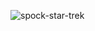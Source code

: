 ![spock-star-trek](https://github.com/FarukTekin/FarukTekin/assets/86856272/ba650961-5ed2-4f58-969a-3045dd2534d5)
